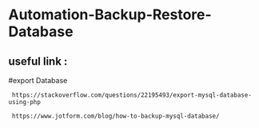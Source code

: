 # Automation-Backup-Restore-Database




## useful link :

#export Database 

     https://stackoverflow.com/questions/22195493/export-mysql-database-using-php

     https://www.jotform.com/blog/how-to-backup-mysql-database/